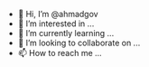 - 👋 Hi, I’m @ahmadgov
- 👀 I’m interested in ...
- 🌱 I’m currently learning ...
- 💞️ I’m looking to collaborate on ...
- 📫 How to reach me ...

<!---
ahmadgov/ahmadgov is a ✨ special ✨ repository because its `README.md` (this file) appears on your GitHub profile.
You can click the Preview link to take a look at your changes.
--->
